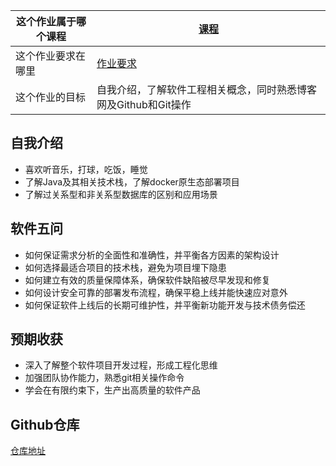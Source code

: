 | 这个作业属于哪个课程 | [课程](https://edu.cnblogs.com/campus/gdgy/Class12Grade23ComputerScience) |
| ----------------- |--------------- |
| 这个作业要求在哪里| [作业要求](https://edu.cnblogs.com/campus/gdgy/Class12Grade23ComputerScience/homework/13469) |
| 这个作业的目标 | 自我介绍，了解软件工程相关概念，同时熟悉博客网及Github和Git操作 |

## 自我介绍
- 喜欢听音乐，打球，吃饭，睡觉
- 了解Java及其相关技术栈，了解docker原生态部署项目
- 了解过关系型和非关系型数据库的区别和应用场景

## 软件五问
- 如何保证需求分析的全面性和准确性，并平衡各方因素的架构设计
- 如何选择最适合项目的技术栈，避免为项目埋下隐患
- 如何建立有效的质量保障体系，确保软件缺陷被尽早发现和修复
- 如何设计安全可靠的部署发布流程，确保平稳上线并能快速应对意外
- 如何保证软件上线后的长期可维护性，并平衡新功能开发与技术债务偿还

## 预期收获
- 深入了解整个软件项目开发过程，形成工程化思维
- 加强团队协作能力，熟悉git相关操作命令
- 学会在有限约束下，生产出高质量的软件产品

## Github仓库
[仓库地址](https://github.com/Scaler1024/Scaler1024/edit/main)

